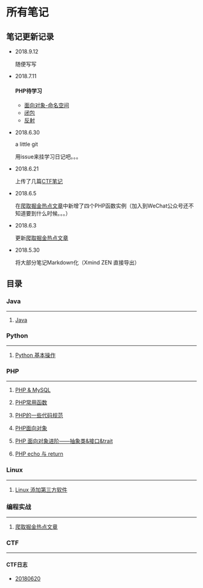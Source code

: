 # 所有笔记

## 笔记更新记录

- 2018.9.12

  随便写写

- 2018.7.11

  #### PHP待学习

  - [面向对象-命名空间](./PHP/PHP面向对象/PHP面向对象(三)%20命名空间.md)
  - [闭包](./PHP/PHP闭包.md)
  - [反射](./PHP/PHP反射.md)

- 2018.6.30

  a little git

  用issue来挂学习日记吧。。。

- 2018.6.21

  上传了几篇[CTF笔记](./CTF)

- 2018.6.5

  在[爬取掘金热点文章](./PHP/爬取掘金热点文章.md)中新增了四个PHP函数实例（加入到WeChat公众号还不知道要到什么时候。。。）

- 2018.6.3

  更新[爬取掘金热点文章](./PHP/爬取掘金热点文章.md)

- 2018.5.30

  将大部分笔记Markdown化（Xmind ZEN 直接导出）


## 目录

### Java

---

1. [Java](java/java.md)

   

### Python

---

1. [Python 基本操作](Python/Python%20基本操作.md)



### PHP

---

1. [PHP & MySQL](PHP/PHP%20&%20MySQL.md)

2. [PHP常用函数](PHP/PHP常用函数.md)

3. [PHP的一些代码规范](PHP/PHP的一些代码规范.md)

4. [PHP面向对象](PHP/PHP面向对象.md)

5. [PHP 面向对象进阶——抽象类&接口&trait](PHP/PHP%20面向对象进阶——抽象类&接口&trait.md)

6. [PHP echo 与 return](PHP/PHP%20echo%20与%20return.md)

   

### Linux

---

1. [Linux 添加第三方软件](Linux/Linux%20添加第三方软件.md)

   

### 编程实战

---

1. [爬取掘金热点文章](./PHP/爬取掘金热点文章.md)



### CTF

---

#### CTF日志

- [20180620](./CTF/CTF_writeup/CTF日志/180620.md)